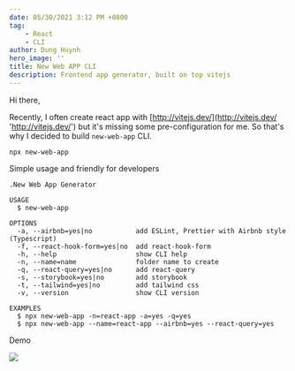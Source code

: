 ```yaml
---
date: 05/30/2021 3:12 PM +0800
tag:
    - React
    - CLI
author: Dung Huynh
hero_image: ''
title: New Web APP CLI
description: Frontend app generator, built on top vitejs
---
```


Hi there,

Recently, I often create react app with [http://vitejs.dev/](http://vitejs.dev/ 'http://vitejs.dev/') but it's missing some pre-configuration for me. So that's why I decided to build `new-web-app` CLI.

    npx new-web-app

Simple usage and friendly for developers

    .New Web App Generator

    USAGE
      $ new-web-app

    OPTIONS
      -a, --airbnb=yes|no           add ESLint, Prettier with Airbnb style (Typescript)
      -f, --react-hook-form=yes|no  add react-hook-form
      -h, --help                    show CLI help
      -n, --name=name               folder name to create
      -q, --react-query=yes|no      add react-query
      -s, --storybook=yes|no        add storybook
      -t, --tailwind=yes|no         add tailwind css
      -v, --version                 show CLI version

    EXAMPLES
      $ npx new-web-app -n=react-app -a=yes -q=yes
      $ npx new-web-app --name=react-app --airbnb=yes --react-query=yes

Demo

![](https://gyazo.com/2ace08cfb1435f82a1c8e9550f547e44.gif)
